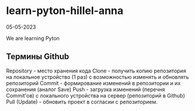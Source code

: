 # learn-pyton-hillel-anna
05-05-2023

We are learning Pyton

## Термины Github

Repository - место хранения кода
Clone - получить копию репозитория на локальное устройство (1 раз) с возможностью изменять и обновлять репозиторий
Commit - формирование изменений в репозитории и их сохранения (аналог Save)
Push - загрузка изменений (перечня Commit'ов) с локального устройства на сервер (репозиторий в Github)
Pull (Update) - обновить проект в согласии с репозиторием.